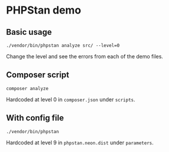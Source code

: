 # PHPStan demo

## Basic usage
```
./vendor/bin/phpstan analyze src/ --level=0
```
Change the level and see the errors from each of the demo files.

## Composer script
```
composer analyze
```
Hardcoded at level 0 in `composer.json` under `scripts`.
## With config file
```
./vendor/bin/phpstan
```
Hardcoded at level 9 in `phpstan.neon.dist` under `parameters`.